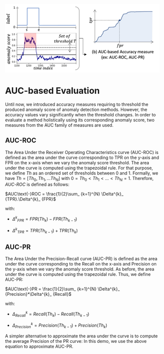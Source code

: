![AUC](../../assets/measures/AUC.jpg "AUC measures")

# AUC-based Evaluation

Until now, we introduced accuracy measures requiring to threshold the
produced anomaly score of anomaly detection methods. However, the accuracy values vary
significantly when the threshold changes. In order to evaluate a method
holistically using its corresponding anomaly score, two measures from
the AUC family of measures are used. 

## AUC-ROC

The Area Under the Receiver Operating Characteristics curve (AUC-ROC) is
defined as the area under the curve corresponding to TPR on the y-axis
and FPR on the x-axis when we vary the anomaly score threshold. The area
under the curve is computed using the trapezoidal rule. For that
purpose, we define $Th$ as an ordered set of thresholds between 0 and 1.
Formally, we have $Th=[Th_0,Th_1,...Th_N]$ with
$0=Th_0<Th_1<...<Th_N=1$. Therefore, $AUC\text{-}ROC$ is defined as
follows: 

$AUC\text{-}ROC = \frac{1}{2}\sum_ {k=1}^{N} \Delta^{k}_ {TPR}.\Delta^{k}_ {FPR}$

with:

* ${\Delta^{k}}_ {FPR} = FPR(Th_ {k})-FPR(Th_ {k-1})$

* ${\Delta^{k}}_ {TPR} = TPR(Th_ {k-1})+TPR(Th_ {k})$

## AUC-PR

The Area Under the Precision-Recall curve (AUC-PR) is defined as the area under
the curve corresponding to the Recall on the x-axis and Precision on the
y-axis when we vary the anomaly score threshold. As before, the area
under the curve is computed using the trapezoidal rule. Thus, we define
AUC-PR: 

$AUC\text{-}PR = \frac{1}{2}\sum_ {k=1}^{N} \Delta^{k}_ {Precision}*\Delta^{k}_ {Recall}$

with:

* $\Delta^{k}_ {Recall} = Recall(Th_ {k})-Recall(Th_ {k-1})$

* $\Delta^{k}_ {Precision} = Precision(Th_ {k-1})+Precision(Th_ {k})$


A simpler alternative to approximate the area under
the curve is to compute the average Precision of the PR curve:
In this demo, we use the above equation to approximate AUC-PR.
